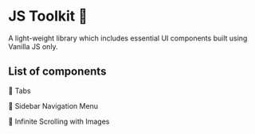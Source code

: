 # JS Toolkit 🖖

A light-weight library which includes essential UI components built using Vanilla JS only.

## List of components

🍿 Tabs

🍿 Sidebar Navigation Menu

🍿 Infinite Scrolling with Images
